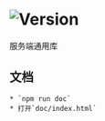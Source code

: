 # ![Version](https://img.shields.io/badge/version-8.51.22-green.svg)

服务端通用库

## 文档
    * `npm run doc`
    * 打开`doc/index.html`